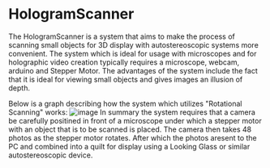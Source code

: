 # HologramScanner

The HologramScanner is a system that aims to make the process of scanning small objects for 3D display with autostereoscopic systems more convenient. The system which is ideal for usage with microscopes and for holographic video creation typically requires a microscope, webcam, arduino and Stepper Motor. The advantages of the system include the fact that it is ideal for viewing small objects and gives images an illusion of depth.

Below is a graph describing how the system which utilizes "Rotational Scanning" works:
![image](https://github.com/yetkincd/HologramScanner/assets/129785208/81efef1c-f7a1-4e96-aacf-28343a847ffc)
In summary the system requires that a camera be carefully positined in front of a microscope under which a stepper motor with an object that is to be scanned is placed. The camera then takes 48 photos as the stepper motor rotates. After which the photos aresent to the PC and combined into a quilt for display using a Looking Glass or similar autostereoscopic device.
